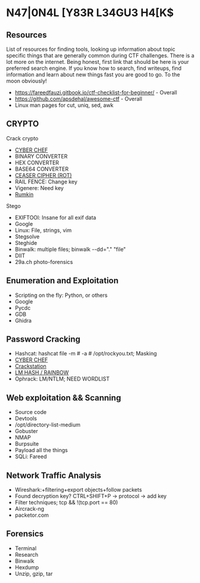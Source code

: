 # N47|0N4L [Y83R L34GU3 H4[K$

## Resources

List of resources for finding tools, looking up information about topic
specific things that are generally common during CTF challenges. There is
a lot more on the internet. Being honest, first link that should be here
is your preferred search engine. If you know how to search, find writeups,
find information and learn about new things fast you are good to go. To
the moon obviously!

* https://fareedfauzi.gitbook.io/ctf-checklist-for-beginner/    - Overall
* https://github.com/apsdehal/awesome-ctf                       - Overall
* Linux man pages for cut, uniq, sed, awk

## CRYPTO

Crack crypto
* [CYBER CHEF](https://gchq.github.io/CyberChef/)
* BINARY CONVERTER
* HEX CONVERTER
* BASE64 CONVERTER
* [CEASER CIPHER (ROT)](https://www.dcode.fr/caesar-cipher)
* RAIL FENCE: Change key
* Vigenere: Need key
* [Rumkin](http://rumkin.com/tools/cipher/)

Stego
* EXIFTOOl: Insane for all exif data
* Google
* Linux: File, strings, vim
* Stegsolve
* Steghide
* Binwalk: multiple files; binwalk --dd="." "file"
* DIIT
* 29a.ch photo-forensics

## Enumeration and Exploitation

* Scripting on the fly: Python, or others
* Google
* Pycdc
* GDB
* Ghidra

## Password Cracking

* Hashcat: hashcat file -m # -a # /opt/rockyou.txt; Masking
* [CYBER CHEF](https://gchq.github.io/CyberChef/)
* [Crackstation](https://crackstation.net/)
* [LM HASH / RAINBOW](http://rainbowtables.it64.com/)
* Ophrack: LM/NTLM; NEED WORDLIST

## Web exploitation && Scanning

* Source code
* Devtools
* /opt/directory-list-medium
* Gobuster
* NMAP
* Burpsuite
* Payload all the things
* SQLi: Fareed

## Network Traffic Analysis

* Wireshark:+filtering+export objects+follow packets
* Found decryption key? CTRL+SHIFT+P -> protocol -> add key
* Filter techniques; tcp && !(tcp.port == 80)
* Aircrack-ng
* packetor.com

## Forensics

* Terminal
* Research
* Binwalk
* Hexdump
* Unzip, gzip, tar

